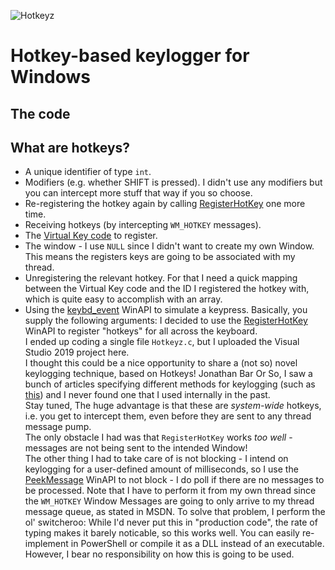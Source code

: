 
![Hotkeyz](logo.png)
# Hotkey-based keylogger for Windows
## The code
## What are hotkeys?
- A unique identifier of type `int`.
- Modifiers (e.g. whether SHIFT is pressed). I didn't use any modifiers but you can intercept more stuff that way if you so choose.
- Re-registering the hotkey again by calling [RegisterHotKey](https://learn.microsoft.com/en-us/windows/win32/api/winuser/nf-winuser-registerhotkey) one more time.
- Receiving hotkeys (by intercepting `WM_HOTKEY` messages).
- The [Virtual Key code](https://learn.microsoft.com/en-us/windows/win32/inputdev/virtual-key-codes) to register.
- The window - I use `NULL` since I didn't want to create my own Window. This means the registers keys are going to be associated with my thread.
- Unregistering the relevant hotkey. For that I need a quick mapping between the Virtual Key code and the ID I registered the hotkey with, which is quite easy to accomplish with an array.
- Using the [keybd_event](https://learn.microsoft.com/en-us/windows/win32/api/winuser/nf-winuser-keybd_event) WinAPI to simulate a keypress.
Basically, you supply the following arguments:
I decided to use the [RegisterHotKey](https://learn.microsoft.com/en-us/windows/win32/api/winuser/nf-winuser-registerhotkey) WinAPI to register "hotkeys" for all across the keyboard.  
I ended up coding a single file `Hotkeyz.c`, but I uploaded the Visual Studio 2019 project here.  
I thought this could be a nice opportunity to share a (not so) novel keylogging technique, based on Hotkeys!
Jonathan Bar Or
So, I saw a bunch of articles specifying different methods for keylogging (such as [this](https://www.elastic.co/security-labs/protecting-your-devices-from-information-theft-keylogger-protection-jp)) and I never found one that I used internally in the past.  
Stay tuned,
The huge advantage is that these are *system-wide* hotkeys, i.e. you get to intercept them, even before they are sent to any thread message pump.  
The only obstacle I had was that `RegisterHotKey` works *too well* - messages are not being sent to the intended Window!  
The other thing I had to take care of is not blocking - I intend on keylogging for a user-defined amount of milliseconds, so I use the [PeekMessage](https://learn.microsoft.com/en-us/windows/win32/api/winuser/nf-winuser-peekmessagea) WinAPI to not block - I do poll if there are no messages to be processed. Note that I have to perform it from my own thread since the `WM_HOTKEY` Window Messages are going to only arrive to my thread message queue, as stated in MSDN.
To solve that problem, I perform the ol' switcheroo:
While I'd never put this in "production code", the rate of typing makes it barely noticable, so this works well.
You can easily re-implement in PowerShell or compile it as a DLL instead of an executable. However, I bear no responsibility on how this is going to be used.
